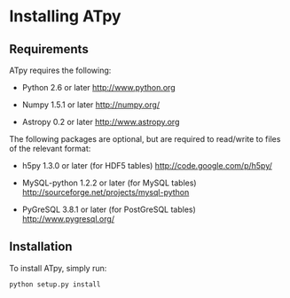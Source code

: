 Installing ATpy
===============

Requirements
------------

ATpy requires the following:

- Python 2.6 or later
  http://www.python.org

- Numpy 1.5.1 or later
  http://numpy.org/

- Astropy 0.2 or later
  http://www.astropy.org

The following packages are optional, but are required to read/write to files of
the relevant format:

- h5py 1.3.0 or later (for HDF5 tables)
  http://code.google.com/p/h5py/

- MySQL-python 1.2.2 or later (for MySQL tables)
  http://sourceforge.net/projects/mysql-python

- PyGreSQL 3.8.1 or later (for PostGreSQL tables)
  http://www.pygresql.org/

Installation
------------

To install ATpy, simply run:

    python setup.py install


